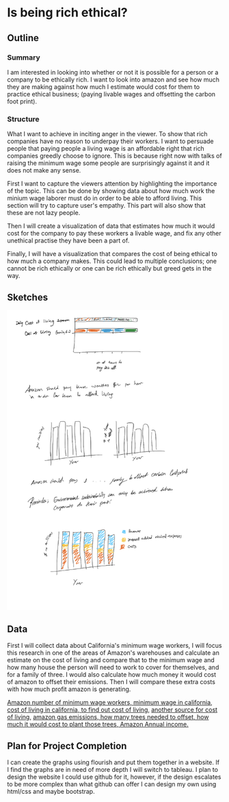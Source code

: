 # Is being rich ethical?

## Outline
### Summary
I am interested in looking into whether or not it is possible for a person or a company to be ethically rich. I want to look into amazon and see how much they are making against how much I estimate would cost for them to practice ethical business; (paying livable wages and offsetting the carbon foot print).
### Structure
What I want to achieve in inciting anger in the viewer. To show that rich companies have no reason to underpay their workers. I want to persuade people that paying people a living wage is an affordable right that rich companies greedly choose to ignore. This is because right now with talks of raising the minimum wage some people are surprisingly against it and it does not make any sense. 

First I want to capture the viewers attention by highlighting the importance of the topic. This can be done by showing data about how much work the minium wage laborer must do in order to be able to afford living. This section will try to capture user's empathy. This part will also show that these are not lazy people.

Then I will create a visualization of data that estimates how much it would cost for the company to pay these workers a livable wage, and fix any other unethical practise they have been a part of. 

Finally, I will have a visualization that compares the cost of being ethical to how much a company makes. This could lead to multiple conclusions; one cannot be rich ethically or one can be rich ethically but greed gets in the way.


## Sketches
![sketches](sketch01.jpg)

## Data

First I will collect data about California's minimum wage workers, I will focus this research in one of the areas of Amazon's warehouses and calculate an estimate on the cost of living and compare that to the minimum wage and how many house the person will need to work to cover for themselves, and for a family of three. I would also calculate how much money it would cost of amazon to offset their emissions. Then I will compare these extra costs with how much profit amazon is generating. 

[Amazon number of minimum wage workers, ](https://www.npr.org/2018/10/02/653597466/amazon-sets-15-minimum-wage-for-u-s-employees-including-temps)
[minimum wage in california, ](https://www.dwt.com/blogs/employment-labor-and-benefits/2020/12/2021-california-state-local-minimum-wage)
[cost of living in california, ](https://www.daveramsey.com/elp/cost-of-living-in-california)
[to find out cost of living,](https://www.federalreserve.gov/econres/scf/dataviz/scf/chart/#series:Before_Tax_Income;demographic:racecl4;population:all;units:median)
[another source for cost of living,](https://www.census.gov/data.html)
[amazon gas emissions, ](https://www.statista.com/statistics/1056675/ghg-emissions-amazon-globally-by-source/#statisticContainer)
[how many trees needed to offset, ](https://savingnature.com/offset-your-carbon-footprint-carbon-calculator/)
[how much it would cost to plant those trees, ](https://onetreeplanted.org/products/andes)
[Amazon Annual income.](https://www.statista.com/statistics/266288/annual-et-income-of-amazoncom/)


## Plan for Project Completion
I can create the graphs using flourish and put them together in a website. If I find the graphs are in need of more depth I will switch to tableau. I plan to design the website I could use github for it, however, if the design escalates to be more complex than what github can offer I can design my own using html/css and maybe bootstrap. 

